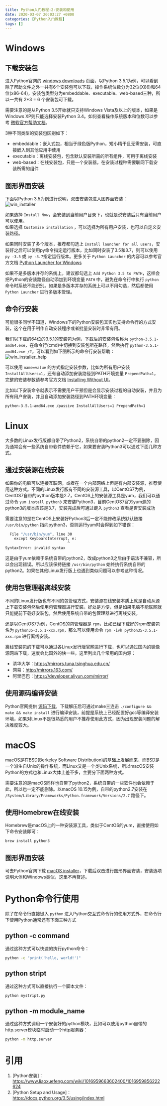 ```yaml
---
title: Python入门教程-2-安装和使用
date: 2020-03-07 20:03:27 +0800
categories: [Python入门教程]
tags: []
---
```


# Windows

## 下载安装包
进入Python官网的 [windows downloads](https://www.python.org/downloads/windows/) 页面，以Python 3.5.1为例，可以看到除了帮助文件之外一共有6个安装包可以下载，操作系统位数分为32位(X86)和64位(x86-64)，安装包类型分为embeddable、executable、web-based三种，所以一共有 2*3 = 6 个安装包可下载。

需要注意的是从Python 3.5开始就只支持Windows Vista及以上的版本，如果是Windows XP则只能选择安装Python 3.4。如何查看操作系统版本和位数可以参考 [微软官方帮助文档](https://support.microsoft.com/zh-cn/help/13443/windows-which-version-am-i-running)。

3种不同类型的安装包区别如下：
* embeddable：嵌入式包，相当于绿色版Python，短小精干且无需安装，可直接嵌入到其他应用中使用
* executable：离线安装包，包含默认安装所需的所有组件，可用于离线安装
* web-based：在线安装包，只是一个安装器，在安装过程种需要联网下载安装所需的组件

## 图形界面安装
下面以Python 3.5为例进行说明，双击安装包进入图界面安装：  
![win_installer](pictures/win_installer.png)

如果选择 `Install Now`，会安装到当前用户目录下，也就是说安装后只有当前用户可以使用。  
如果选择 `Customize installation` ，可以选择为所有用户安装，也可以自定义安装路径。

如果同时安装了多个版本，推荐都勾选上 `Install launcher for all users`，安装好之后可以使用py命令指定运行版本，比如同时安装了3.5和3.7，则可以使用 `py -3.5` 或 `py -3.7`指定运行版本。更多关于 `Python Launcher` 的内容可以参考官方文档 [Python Launcher for Windows](https://docs.python.org/3.5/using/windows.html#python-launcher-for-windows)

如果不是多版本并存的系统上，建议都勾选上 `Add Python 3.5 to PATH`，这样会把Python的安装路径自动添加到环境变量 `PATH` 中，避免在命令行中执行 `python` 命令时系统不能识别。如果是多版本并存的系统上可以不用勾选，然后都使用 `Python Launcher` 进行多版本管理。

## 命令行安装
可能很多同学不知道，Windows下的Python安装包其实也支持命令行的方式安装，这个在用于制作自动安装程序或者批量安装时非常有用。

我们以下载的64位的3.5.1的安装包为例，下载后的安装包名称为 `python-3.5.1-amd64.exe`，在命令行(cmd)中切换到安装包所在路径，然后执行 `python-3.5.1-amd64.exe /?`，可以看到如下图所示的命令行安装帮助：  
![win_installer_help](pictures/win_installer_help.png)  

可以使用 `name=value` 的方式指定安装参数，比如为所有用户安装 `InstallAllUsers=1`，还有自动添加安装路径到PATH环境变量 `PrependPath=1`，完整的安装参数请参考官方文档 [Installing Without UI](https://docs.python.org/3.5/using/windows.html#installing-without-ui)。

比如以下安装命令就表示不需要用户干预但是会显示安装过程的自动安装，并且为所有用户安装，并且自动添加安装路径到PATH环境变量：
```sh
python-3.5.1-amd64.exe /passive InstallAllUsers=1 PrependPath=1
```

# Linux
大多数的Linux发行版都自带了Python2，系统自带的python2一定不要删除，因为通常会有一些系统自带软件依赖于它，如果要安装Python3可以通过下面几种方式。

## 通过安装源在线安装
如果你的电脑可以连接互联网，或者在一个内部网络上但是有内部安装源，推荐使用这种方式。不同的Linux发行版有不同的安装源工具，以CentOS7为例，CentOS7自带的python版本是2.7，CentOS上的安装源工具是yum，我们可以通过命令 `yum install python3` 来安装Python3，目前CentOS7官方yum源的python3的版本应该是3.7，安装完成后可通过键入 `python3` 查看是否安装成功

需要注意的是在CentOS上安装好Python3后一定不能修改系统默认链接 `/usr/bin/python` 指向python3，否则运行yum时会得到如下错误：
```sh
  File "/usr/bin/yum", line 30
    except KeyboardInterrupt, e:
                            ^
SyntaxError: invalid syntax
```
这是由于yum依赖于系统自带的python2，改成python3之后由于语法不兼容，所以会出现错误。所以应该保持链接 `/usr/bin/python` 始终执行系统自带的python2。如果在其他Linux发行版上也遇到类似问题可以参考这种情况。

## 使用包管理器离线安装
不同的Linux发行版也有不同的包管理方式，安装源在线安装本质上就是自动从源上下载安装包然后使用包管理器进行安装。好处是方便，但是如果电脑不能联网就只能提前下载好安装包，然后使用系统自带的包管理器进行离线安装。

还是以CentOS7为例，CentOS的包管理器是 `rpm`，比如已经下载好的rpm安装包名为 `python35-3.5.1-xxx.rpm`，那么可以使用命令 `rpm -ivh python35-3.5.1-xxx.rpm` 进行离线安装。

离线安装包的下载可以通过各Linux发行版官网进行下载，也可以通过国内的镜像源网站下载，速度会比国外的快一些，这里列出几个常用的国内源：
* 清华大学：https://mirrors.tuna.tsinghua.edu.cn/
* 网易：http://mirrors.163.com/
* 阿里巴巴：https://developer.aliyun.com/mirror/

## 使用源码编译安装
Python官网提供 [源码下载](https://www.python.org/downloads/source/)，下载解压后可通过make三连击 `./configure && make && make install` 进行编译安装，前提是系统上已经配置好gcc等编译安装环境，如果对Linux不是很熟悉的用户不推荐使用此方式，因为出现安装问题的解决难度较大。

# macOS
macOS是在BSD(Berkeley Software Distribution)的基础上发展而来，而BSD是一个派生自Unix的操作系统，而Linux又是一个类Unix系统，所以macOS安装Python的方式也和Linux大体上差不多，主要分下面两种方式。

需要注意的是macOS同样也自带了python2，系统自带的一些软件也会依赖于此，所以也一定不能删除。以macOS 10.15为例，自带的python2.7安装在 `/System/Library/Frameworks/Python.framework/Versions/2.7` 路径下。

## 使用Homebrew在线安装
Homebrew是macOS上的一种安装源工具，类似于CentOS的yum，直接使用如下命令安装即可：
```sh
brew install python3
```

## 图形界面安装
可去Python官网下载 [macOS installer](https://www.python.org/downloads/mac-osx/)，下载后双击进行图形界面安装，安装选项说明大体和Windows类似，这里不再赘述。

# Python命令行使用
除了在命令行直接键入 `python` 进入Python交互式命令行的使用方式外，在命令行下使用Python通常还有下面三种方式

## python -c command
通过这种方式可以快速的执行python命令：

```sh
python -c "print('hello, world!')"
```

## python stript
通过这种方式可以直接执行一个脚本文件：

```sh
python mystript.py
```

## python -m module_name
通过这种方式调用一个安装好的python模块，比如可以使用python自带的http.server模块临时启动一个http服务器：

```sh
python -m http.server
```

# 引用
1. [Python安装]：https://www.liaoxuefeng.com/wiki/1016959663602400/1016959856222624
2. [Python Setup and Usage]：https://docs.python.org/3.5/using/index.html